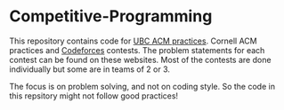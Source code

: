 # Competitive-Programming

This repository contains code for [UBC ACM
practices](http://www.cs.ubc.ca/~acm-web/practice/). Cornell ACM practices and
[Codeforces](http://codeforces.com/) contests. The problem statements for each
contest can be found on these websites. Most of the contests are done
individually but some are in teams of 2 or 3.

The focus is on problem solving, and not on coding style. So the code in this
repsitory might not follow good practices!
